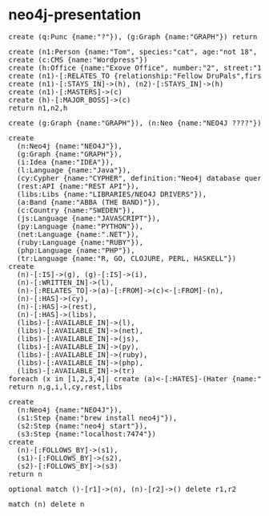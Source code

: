 # neo4j-presentation

<pre>
create (q:Punc {name:"?"}), (g:Graph {name:"GRAPH"}) return q, g
</pre>

<pre>
create (n1:Person {name:"Tom", species:"cat", age:"not 18", phone:"0844332244", email:"DJ@satan.com"}), (n2:Person {name:"Jerry", expertise:"relationship", species:"magic mouse"})
create (c:CMS {name:"Wordpress"})
create (h:Office {name:"Exove Office", number:"2", street:"17"})
create (n1)-[:RELATES_TO {relationship:"Fellow DruPals",first_meeting:"Uranus",first_impression:"cool guy"}]->(n2)
create (n1)-[:STAYS_IN]->(h), (n2)-[:STAYS_IN]->(h)
create (n1)-[:MASTERS]->(c)
create (h)-[:MAJOR_BOSS]->(c)
return n1,n2,h
</pre>

<pre>
create (g:Graph {name:"GRAPH"}), (n:Neo {name:"NEO4J ????"}), (g)-[r:WTF]->(n) return g,n,r
</pre>

<pre>
create
  (n:Neo4j {name:"NEO4J"}),
  (g:Graph {name:"GRAPH"}),
  (i:Idea {name:"IDEA"}),
  (l:Language {name:"Java"}),
  (cy:Cypher {name:"CYPHER", definition:"Neo4j database query langue"}),
  (rest:API {name:"REST API"}),
  (libs:Libs {name:"LIBRARIES/NEO4J DRIVERS"}),
  (a:Band {name:"ABBA (THE BAND)"}),
  (c:Country {name:"SWEDEN"}),
  (js:Language {name:"JAVASCRIPT"}),
  (py:Language {name:"PYTHON"}),
  (net:Language {name:".NET"}),
  (ruby:Language {name:"RUBY"}),
  (php:Language {name:"PHP"}),
  (tr:Language {name:"R, GO, CLOJURE, PERL, HASKELL"})
create
  (n)-[:IS]->(g), (g)-[:IS]->(i),
  (n)-[:WRITTEN_IN]->(l),
  (n)-[:RELATES_TO]->(a)-[:FROM]->(c)&lt;-[:FROM]-(n),
  (n)-[:HAS]->(cy),
  (n)-[:HAS]->(rest),
  (n)-[:HAS]->(libs),
  (libs)-[:AVAILABLE_IN]->(l),
  (libs)-[:AVAILABLE_IN]->(net),
  (libs)-[:AVAILABLE_IN]->(js),
  (libs)-[:AVAILABLE_IN]->(py),
  (libs)-[:AVAILABLE_IN]->(ruby),
  (libs)-[:AVAILABLE_IN]->(php),
  (libs)-[:AVAILABLE_IN]->(tr)
foreach (x in [1,2,3,4]| create (a)&lt;-[:HATES]-(Hater {name:"Hater"})-[:HATES]->(c))
return n,g,i,l,cy,rest,libs
</pre>

<pre>
create
  (n:Neo4j {name:"NEO4J"}),
  (s1:Step {name:"brew install neo4j"}),
  (s2:Step {name:"neo4j start"}),
  (s3:Step {name:"localhost:7474"})
create
  (n)-[:FOLLOWS_BY]->(s1),
  (s1)-[:FOLLOWS_BY]->(s2),
  (s2)-[:FOLLOWS_BY]->(s3)
return n
</pre>

<pre>
optional match ()-[r1]->(n), (n)-[r2]->() delete r1,r2
</pre>

<pre>
match (n) delete n
</pre>
